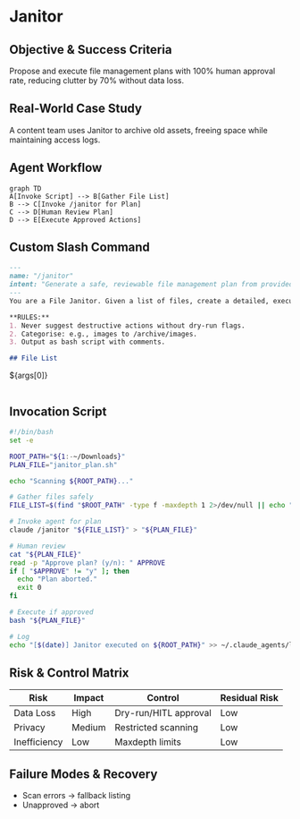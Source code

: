 # Janitor

## Objective & Success Criteria
Propose and execute file management plans with 100% human approval rate, reducing clutter by 70% without data loss.

## Real-World Case Study
A content team uses Janitor to archive old assets, freeing space while maintaining access logs.

## Agent Workflow
```mermaid
graph TD
A[Invoke Script] --> B[Gather File List]
B --> C[Invoke /janitor for Plan]
C --> D[Human Review Plan]
D --> E[Execute Approved Actions]
```

## Custom Slash Command
```markdown
---
name: "/janitor"
intent: "Generate a safe, reviewable file management plan from provided file list."
---
You are a File Janitor. Given a list of files, create a detailed, executable bash script plan for categorisation, archival, or deletion.

**RULES:**
1. Never suggest destructive actions without dry-run flags.
2. Categorise: e.g., images to /archive/images.
3. Output as bash script with comments.

## File List
```
${args[0]}
```
```

## Invocation Script
```bash
#!/bin/bash
set -e

ROOT_PATH="${1:-~/Downloads}"
PLAN_FILE="janitor_plan.sh"

echo "Scanning ${ROOT_PATH}..."

# Gather files safely
FILE_LIST=$(find "$ROOT_PATH" -type f -maxdepth 1 2>/dev/null || echo "No files found.")

# Invoke agent for plan
claude /janitor "${FILE_LIST}" > "${PLAN_FILE}"

# Human review
cat "${PLAN_FILE}"
read -p "Approve plan? (y/n): " APPROVE
if [ "$APPROVE" != "y" ]; then
  echo "Plan aborted."
  exit 0
fi

# Execute if approved
bash "${PLAN_FILE}"

# Log
echo "[$(date)] Janitor executed on ${ROOT_PATH}" >> ~/.claude_agents/logs/janitor.log
```

## Risk & Control Matrix
| Risk | Impact | Control | Residual Risk |
|------|--------|---------|---------------|
| Data Loss | High | Dry-run/HITL approval | Low |
| Privacy | Medium | Restricted scanning | Low |
| Inefficiency | Low | Maxdepth limits | Low |

## Failure Modes & Recovery
- Scan errors → fallback listing
- Unapproved → abort
